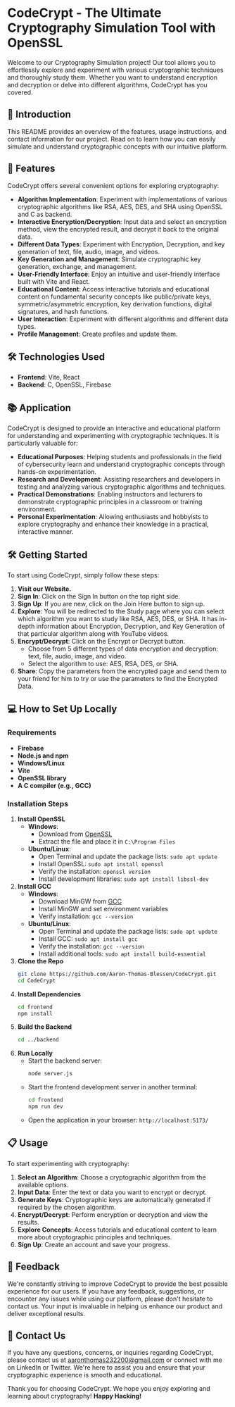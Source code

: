 # **CodeCrypt - The Ultimate Cryptography Simulation Tool with OpenSSL**

Welcome to our Cryptography Simulation project! Our tool allows you to effortlessly explore and experiment with various cryptographic techniques and thoroughly study them. Whether you want to understand encryption and decryption or delve into different algorithms, CodeCrypt has you covered.

## **🌟 Introduction**
This README provides an overview of the features, usage instructions, and contact information for our project. Read on to learn how you can easily simulate and understand cryptographic concepts with our intuitive platform.

## **🚀 Features**
CodeCrypt offers several convenient options for exploring cryptography:

- **Algorithm Implementation**: Experiment with implementations of various cryptographic algorithms like RSA, AES, DES, and SHA using OpenSSL and C as backend.
- **Interactive Encryption/Decryption**: Input data and select an encryption method, view the encrypted result, and decrypt it back to the original data.
- **Different Data Types**: Experiment with Encryption, Decryption, and key generation of text, file, audio, image, and videos.
- **Key Generation and Management**: Simulate cryptographic key generation, exchange, and management.
- **User-Friendly Interface**: Enjoy an intuitive and user-friendly interface built with Vite and React.
- **Educational Content**: Access interactive tutorials and educational content on fundamental security concepts like public/private keys, symmetric/asymmetric encryption, key derivation functions, digital signatures, and hash functions.
- **User Interaction**: Experiment with different algorithms and different data types.
- **Profile Management**: Create profiles and update them.

## **🛠️ Technologies Used**
- **Frontend**: Vite, React
- **Backend**: C, OpenSSL, Firebase

## **📚 Application**
CodeCrypt is designed to provide an interactive and educational platform for understanding and experimenting with cryptographic techniques. It is particularly valuable for:

- **Educational Purposes**: Helping students and professionals in the field of cybersecurity learn and understand cryptographic concepts through hands-on experimentation.
- **Research and Development**: Assisting researchers and developers in testing and analyzing various cryptographic algorithms and techniques.
- **Practical Demonstrations**: Enabling instructors and lecturers to demonstrate cryptographic principles in a classroom or training environment.
- **Personal Experimentation**: Allowing enthusiasts and hobbyists to explore cryptography and enhance their knowledge in a practical, interactive manner.

## **🛠️ Getting Started**
To start using CodeCrypt, simply follow these steps:

1. **Visit our Website.**
2. **Sign In**: Click on the Sign In button on the top right side.
3. **Sign Up**: If you are new, click on the Join Here button to sign up.
4. **Explore**: You will be redirected to the Study page where you can select which algorithm you want to study like RSA, AES, DES, or SHA. It has in-depth information about Encryption, Decryption, and Key Generation of that particular algorithm along with YouTube videos.
5. **Encrypt/Decrypt**: Click on the Encrypt or Decrypt button.
   - Choose from 5 different types of data encryption and decryption: text, file, audio, image, and video.
   - Select the algorithm to use: AES, RSA, DES, or SHA.
6. **Share**: Copy the parameters from the encrypted page and send them to your friend for him to try or use the parameters to find the Encrypted Data.

## **💻 How to Set Up Locally**
### **Requirements**
- **Firebase**
- **Node.js and npm**
- **Windows/Linux**
- **Vite**
- **OpenSSL library**
- **A C compiler (e.g., GCC)**

### **Installation Steps**
1. **Install OpenSSL**
   - **Windows**:
     - Download from [OpenSSL](https://www.openssl.org/)
     - Extract the file and place it in `C:\Program Files`
   - **Ubuntu/Linux**:
     - Open Terminal and update the package lists: `sudo apt update`
     - Install OpenSSL: `sudo apt install openssl`
     - Verify the installation: `openssl version`
     - Install development libraries: `sudo apt install libssl-dev`
2. **Install GCC**
   - **Windows**:
     - Download MinGW from [GCC](https://gcc.gnu.org/)
     - Install MinGW and set environment variables
     - Verify installation: `gcc --version`
   - **Ubuntu/Linux**:
     - Open Terminal and update the package lists: `sudo apt update`
     - Install GCC: `sudo apt install gcc`
     - Verify the installation: `gcc --version`
     - Install additional tools: `sudo apt install build-essential`
3. **Clone the Repo**
   ```bash
   git clone https://github.com/Aaron-Thomas-Blessen/CodeCrypt.git
   cd CodeCrypt
   ```
4. **Install Dependencies**
   ```bash
   cd frontend
   npm install
   ```
5. **Build the Backend**
   ```bash
   cd ../backend
   ```
6. **Run Locally**
   - Start the backend server:
     ```bash
     node server.js
     ```
   - Start the frontend development server in another terminal:
     ```bash
     cd frontend
     npm run dev
     ```
   - Open the application in your browser: `http://localhost:5173/`

## **📋 Usage**
To start experimenting with cryptography:
1. **Select an Algorithm**: Choose a cryptographic algorithm from the available options.
2. **Input Data**: Enter the text or data you want to encrypt or decrypt.
3. **Generate Keys**: Cryptographic keys are automatically generated if required by the chosen algorithm.
4. **Encrypt/Decrypt**: Perform encryption or decryption and view the results.
5. **Explore Concepts**: Access tutorials and educational content to learn more about cryptographic principles and techniques.
6. **Sign Up**: Create an account and save your progress.

## **💬 Feedback**
We're constantly striving to improve CodeCrypt to provide the best possible experience for our users. If you have any feedback, suggestions, or encounter any issues while using our platform, please don't hesitate to contact us. Your input is invaluable in helping us enhance our product and deliver exceptional results.

## **📧 Contact Us**
If you have any questions, concerns, or inquiries regarding CodeCrypt, please contact us at [aaronthomas232200@gmail.com](mailto:aaronthomas232200@gmail.com) or connect with me on LinkedIn or Twitter. We're here to assist you and ensure that your cryptographic experience is smooth and educational.

Thank you for choosing CodeCrypt. We hope you enjoy exploring and learning about cryptography! **Happy Hacking!**
